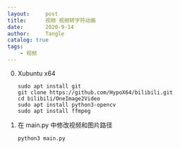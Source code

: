 ```yaml
---
layout:     post
title:      视频 视频转字符动画
date:       2020-9-14
author:     Tangle
catalog: true
tags:
    - 视频
---
```


0. Xubuntu x64
    ```
    sudo apt install git
    git clone https://github.com/HypoX64/bilibili.git
    cd bilibili/OneImage2Video
    sudo apt install python3-opencv
    sudo apt install ffmpeg
    ```
0. 在 main.py 中修改视频和图片路径
    ```
    python3 main.py
    ```
